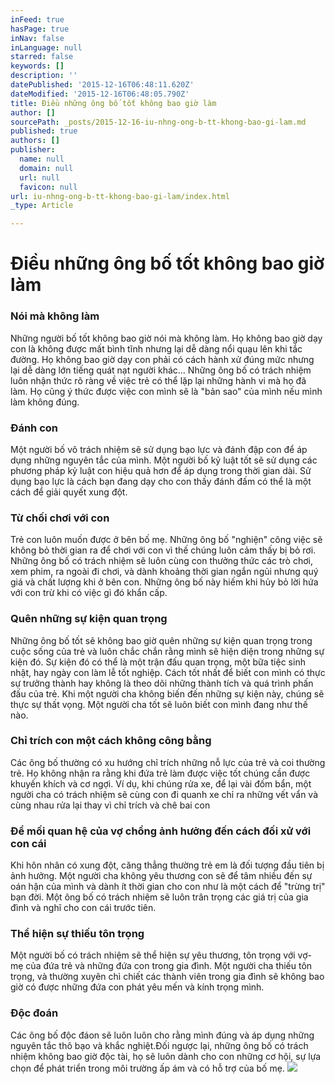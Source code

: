 ```yaml
---
inFeed: true
hasPage: true
inNav: false
inLanguage: null
starred: false
keywords: []
description: ''
datePublished: '2015-12-16T06:48:11.620Z'
dateModified: '2015-12-16T06:48:05.790Z'
title: Điều những ông bố tốt không bao giờ làm
author: []
sourcePath: _posts/2015-12-16-iu-nhng-ong-b-tt-khong-bao-gi-lam.md
published: true
authors: []
publisher:
  name: null
  domain: null
  url: null
  favicon: null
url: iu-nhng-ong-b-tt-khong-bao-gi-lam/index.html
_type: Article

---
```

# Điều những ông bố tốt không bao giờ làm

### Nói mà không làm

Những người bố tốt không bao giờ nói mà không làm. Họ không bao giờ dạy con là không được mất bình tĩnh nhưng lại dễ dàng nổi quạu lên khi tắc đường. Họ không bao giờ dạy con phải có cách hành xử đúng mức nhưng lại dễ dàng lớn tiếng quát nạt người khác... Những ông bố có trách nhiệm luôn nhận thức rõ ràng về việc trẻ có thể lặp lại những hành vi mà họ đã làm. Họ cũng ý thức được việc con mình sẽ là "bản sao" của mình nếu mình làm không đúng.

### Đánh con

Một người bố vô trách nhiệm sẽ sử dụng bạo lực và đánh đập con để áp dụng những nguyên tắc của mình. Một người bố kỷ luật tốt sẽ sử dụng các phương pháp kỷ luật con hiệu quả hơn để áp dụng trong thời gian dài. Sử dụng bạo lực là cách bạn đang dạy cho con thấy đánh đấm có thể là một cách để giải quyết xung đột.

### Từ chối chơi với con

Trẻ con luôn muốn được ở bên bố mẹ. Những ông bố "nghiện" công việc sẽ không bỏ thời gian ra để chơi với con vì thế chúng luôn cảm thấy bị bỏ rơi. Những ông bố có trách nhiệm sẽ luôn cùng con thưởng thức các trò chơi, xem phim, ra ngoài đi chơi, và dành khoảng thời gian ngắn ngủi nhưng quý giá và chất lượng khi ở bên con. Những ông bố này hiếm khi hủy bỏ lời hứa với con trừ khi có việc gì đó khẩn cấp.

### Quên những sự kiện quan trọng

Những ông bố tốt sẽ không bao giờ quên những sự kiện quan trọng trong cuộc sống của trẻ và luôn chắc chắn rằng mình sẽ hiện diện trong những sự kiện đó. Sự kiện đó có thể là một trận đấu quan trọng, một bữa tiệc sinh nhật, hay ngày con làm lễ tốt nghiệp. Cách tốt nhất để biết con mình có thực sự trưởng thành hay không là theo dõi những thành tích và quá trình phấn đấu của trẻ. Khi một người cha không biến đến những sự kiện này, chúng sẽ thực sự thất vọng. Một người cha tốt sẽ luôn biết con mình đang như thế nào.

### Chỉ trích con một cách không công bằng

Các ông bố thường có xu hướng chỉ trích những nỗ lực của trẻ và coi thường trẻ. Họ không nhận ra rằng khi đứa trẻ làm được việc tốt chúng cần được khuyến khích và cơ ngợi. Ví dụ, khi chúng rửa xe, để lại vài đốm bẩn, một người cha có trách nhiệm sẽ cùng con đi quanh xe chỉ ra những vết vẩn và cùng nhau rửa lại thay vì chỉ trích và chê bai con

### Để mối quan hệ của vợ chồng ảnh hưởng đến cách đối xử với con cái

Khi hôn nhân có xung đột, căng thẳng  thường trẻ em là đối tượng đầu tiên bị ảnh hưởng. Một người cha không yêu thương con sẽ để tâm nhiều đến sự oán hận của mình và dành ít thời gian cho con như là một cách để "trừng trị" bạn đời. Một ông bố có trách nhiệm sẽ luôn trân trọng các giá trị của gia đình và nghĩ cho con cái trước tiên.

### Thể hiện sự thiếu tôn trọng

Một người bố có trách nhiệm sẽ thể hiện sự yêu thương, tôn trọng với vợ-  mẹ của đứa trẻ và những đứa con trong gia đình. Một người cha thiếu tôn trọng, và thường xuyên chì chiết các thành viên trong gia đình sẽ không bao giờ có được những đứa con phát yêu mến và kính trọng mình.

### Độc đoán

Các ông bố độc đáon sẽ luôn luôn cho rằng mình đúng và áp dụng những nguyên tắc thô bạo và khắc nghiệt.Đối ngược lại, những ông bố có trách nhiệm không bao giờ độc tài, họ sẽ luôn dành cho con những cơ hội, sự lựa chọn để phát triển trong môi trường ấp ám và có hỗ trợ của bố mẹ.
![](https://the-grid-user-content.s3-us-west-2.amazonaws.com/40c3ffb1-7f36-4fc3-9949-829a15ee59de.jpg)
